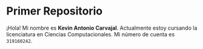 # Primer Repositorio

¡Hola! Mi nombre es **Kevin Antonio Carvajal**. Actualmente estoy cursando la licenciatura en Ciencias Computacionales. Mi número de cuenta es `319160242`.
